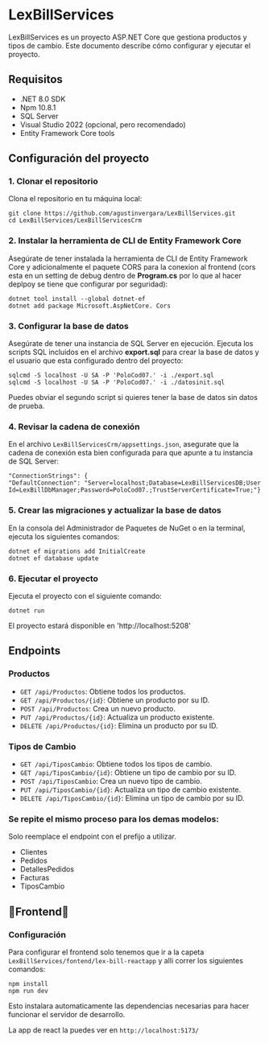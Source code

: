 # LexBillServices

LexBillServices es un proyecto ASP.NET Core que gestiona productos y tipos de cambio. Este documento describe cómo configurar y ejecutar el proyecto.

## Requisitos

-   .NET 8.0 SDK
-   Npm 10.8.1
-   SQL Server
-   Visual Studio 2022 (opcional, pero recomendado)
-  Entity Framework Core tools

## Configuración del proyecto

### 1. Clonar el repositorio

Clona el repositorio en tu máquina local:

    git clone https://github.com/agustinvergara/LexBillServices.git
    cd LexBillServices/LexBillServicesCrm
### 2. Instalar la herramienta de CLI de Entity Framework Core

Asegúrate de tener instalada la herramienta de CLI de Entity Framework Core y adicionalmente el paquete CORS para la conexion al frontend (cors esta en un setting de debug dentro de **Program.cs** por lo que al hacer deplpoy se tiene que configurar por seguridad):

    dotnet tool install --global dotnet-ef
    dotnet add package Microsoft.AspNetCore. Cors

### 3. Configurar la base de datos

Asegúrate de tener una instancia de SQL Server en ejecución. Ejecuta los  scripts SQL incluidos en el archivo **export.sql** para crear la base de datos y el usuario que esta configurado dentro del proyecto:

    sqlcmd -S localhost -U SA -P 'PoloCod07.' -i ./export.sql
    sqlcmd -S localhost -U SA -P 'PoloCod07.' -i ./datosinit.sql

Puedes obviar el segundo script si quieres tener la base de datos sin datos de prueba.

### 4. Revisar la cadena de conexión 

En el archivo `LexBillServicesCrm/appsettings.json`, asegurate que la cadena de conexión esta bien configurada para que apunte a tu instancia de SQL Server:

    "ConnectionStrings": {
    "DefaultConnection": "Server=localhost;Database=LexBillServicesDB;User Id=LexBillDbManager;Password=PoloCod07.;TrustServerCertificate=True;"}

### 5. Crear las migraciones y actualizar la base de datos

En la consola del Administrador de Paquetes de NuGet o en la terminal, ejecuta los siguientes comandos:

    dotnet ef migrations add InitialCreate
    dotnet ef database update

### 6. Ejecutar el proyecto

Ejecuta el proyecto con el siguiente comando:

    dotnet run
El proyecto estará disponible en 'http://localhost:5208'


## Endpoints

### Productos

-   `GET /api/Productos`: Obtiene todos los productos.
-   `GET /api/Productos/{id}`: Obtiene un producto por su ID.
-   `POST /api/Productos`: Crea un nuevo producto.
-   `PUT /api/Productos/{id}`: Actualiza un producto existente.
-   `DELETE /api/Productos/{id}`: Elimina un producto por su ID.

### Tipos de Cambio

-   `GET /api/TiposCambio`: Obtiene todos los tipos de cambio.
-   `GET /api/TiposCambio/{id}`: Obtiene un tipo de cambio por su ID.
-   `POST /api/TiposCambio`: Crea un nuevo tipo de cambio.
-   `PUT /api/TiposCambio/{id}`: Actualiza un tipo de cambio existente.
-   `DELETE /api/TiposCambio/{id}`: Elimina un tipo de cambio por su ID.

### Se repite el mismo proceso para los demas modelos:

Solo reemplace el endpoint con el prefijo a utilizar.

- Clientes
- Pedidos
- DetallesPedidos
- Facturas
- TiposCambio

## 📱Frontend📱

### Configuración

Para configurar el frontend solo tenemos que ir a la capeta `LexBillServices/fontend/lex-bill-reactapp` y alli correr los siguientes comandos:

    npm install
    npm run dev
Esto instalara automaticamente las dependencias necesarias para hacer funcionar el servidor de desarrollo.

La app de react la puedes ver en `http://localhost:5173/` 
